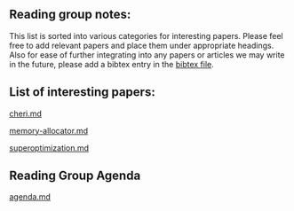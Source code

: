 ## Reading group notes:
This list is sorted into various categories for interesting papers. Please feel free to add 
relevant papers and place them under appropriate headings. Also for ease of further integrating
into any papers or articles we may write in the future, please add a bibtex entry in the
[bibtex file](reference.bib). 


## List of interesting papers: 

[cheri.md](cheri.md ':include')

[memory-allocator.md](memory-allocator.md ':include')

[superoptimization.md](superoptimization.md ':include')

## Reading Group Agenda

[agenda.md ](agenda.md ':include')
